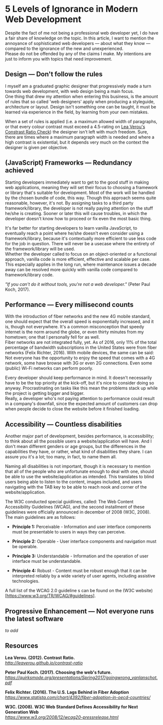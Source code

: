 # 5 Levels of Ignorance in Modern Web Development
Despite the fact of me not being a professional web developer yet, I do have a fair share of knowledge on the topic. In this article, I want to mention the annoyance of sophisticated web developers — about what they know — compared to the ignorance of the new and unexperienced.  
Please do not be offended by any of the claims I make. My intentions are just to inform you with topics that need improvement.

## Design — Don't follow the rules
I myself am a graduated graphic designer that progressively made a turn towards web development, with web design being a main focus.  
One thing that drew my attention when entering this business, is the amount of rules that so called 'web designers' apply when producing a styleguide, architecture or layout. Design isn't something one can be taught, it must be learned via experience in the field, by learning from your own mistakes.

When a set of rules is applied (i.e. a maximum allowed width of paragraphs, or that every colour contrast must exceed a 4.5-rating on [Lea Verou's Constrast Ratio Check](http://leaverou.github.io/contrast-ratio/)) the designer isn't left with much freedom. Sure, there are times where a maximum paragraph width is needed and where a high contrast is existential, but it depends very much on the context the designer is given per objective.

## (JavaScript) Frameworks — Redundancy achieved 
Starting developers immediately want to get to the good stuff in making web applications, meaning they will set their focus to choosing a framework or library that's suitable for development. Most of the work will be handled by the chosen bundle of code, this way. Though this approach seems quite reasonable, however, it's not. By assigning tasks to a third party framework/library, the developer is not really paying attention on the stuff he/she is creating. Sooner or later this will cause troubles, in which the developer doesn't know how to proceed or fix even the most basic thing.

It's far better for starting developers to learn vanilla JavaScript, to eventually reach a point where he/she doesn't even consider using a framework/library, because it's contextually more efficient to use less code for the job in question. There will never be a usecase where the entirety of the framework/library will be used.  
Whether the developer called to focus on an object-oriented or a functional approach, vanilla code is more efficient, effective and scalable per case. This especially applies in the long run, where maintenance issues a decade away can be resolved more quickly with vanilla code compared to framework/library code.

*"If you can't do it without tools, you're not a web developer."* (Peter Paul Koch, 2017).

## Performance — Every millisecond counts
With the introduction of fiber networks and the new 4G mobile standard, one should expect that the overall speed is exponentially increased, and it is, though not everywhere. It's a common misconception that speedy internet is the norm around the globe, or even thirty minutes from my hometown; one that I personally fell for as well.  
Fiber networks are not integrated fully, yet. As of 2016, only 11% of the total percentage of bandwidth subscriptions in the United States were from fiber networks (Felix Richter, 2016). With mobile devices, the same can be said: Not everyone has the opportunity to enjoy the speed that comes with a 4G network, some have browse with 3G or even 2G connections. Even some (public) Wi-Fi networks can perform poorly.

Every developer should keep performance in mind. It doesn't necessarily have to be the top priority at the kick-off, but it's nice to consider doing so anyway. Procrastinating on tasks like this mean the problems stack up while the project is getting bigger and bigger.  
Really, a developer who's not paying attention to performance could result in a company's downfall, since the expected amount of customers can drop when people decide to close the website before it finished loading.

## Accessibility — Countless disabilities
Another major part of development, besides performance, is accessibility; to think about all the possible users a website/application will have. And I don't mean different genders or age groups, but the differences in the capabilities they have, or rather, what kind of disabilities they share. I can assure you it's a lot; too many, in fact, to name them all.

Naming all disabilities is not important, though it is necessary to mention that all of the people who are unfortunate enough to deal with one, should be able to use the website/application as intended. This translates to blind users being able to listen to the content, images included, and users navigating with the TAB key to be able to reach nook and corner of the website/application.

The W3C conducted special guidlines, called: The Web Content Accessibility Guidelines (WCAG), and the second installment of these guidelines were officially announced in december of 2008 (W3C, 2008). The main guidelines are as follows:

- **Principle 1:** Perceivable - Information and user interface components must be presentable to users in ways they can perceive.

- **Principle 2:** Operable - User interface components and navigation must be operable.

- **Principle 3:** Understandable - Information and the operation of user interface must be understandable.

- **Principle 4:** Robust - Content must be robust enough that it can be interpreted reliably by a wide variety of user agents, including assistive technologies.

A full list of the WCAG 2.0 guideline s can be found on the (W3C website)[https://www.w3.org/TR/WCAG/#guidelines].

## Progressive Enhancement — Not everyone runs the latest software 
*to add*

## Resources
**Lea Verou. (2012). Contrast Ratio.**  
*http://leaverou.github.io/contrast-ratio*

**Peter Paul Koch. (2017). Choosing the web's future.**  
*https://quirksmode.org/presentations/Spring2017/goingwrong_vanlanschot.pdf*

**Felix Richter. (2016). The U.S. Lags Behind in Fiber Adoption**  
*https://www.statista.com/chart/4392/fiber-adoption-in-oecd-countries/*

**W3C. (2008). W3C Web Standard Defines Accessibility for Next Generation Web**  
*https://www.w3.org/2008/12/wcag20-pressrelease.html*
